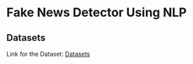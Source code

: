 # **Fake News Detector Using NLP**

## **Datasets**
Link for the Dataset:
[Datasets](https://drive.google.com/drive/folders/1Ej0n0Me6-Sa6ZPDQqK7ZaSyojbw_Wt1O?usp=drive_link)
